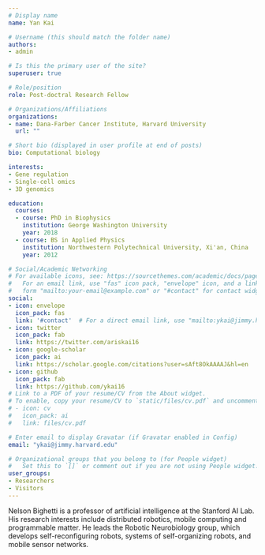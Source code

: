 ```yaml
---
# Display name
name: Yan Kai

# Username (this should match the folder name)
authors:
- admin

# Is this the primary user of the site?
superuser: true

# Role/position
role: Post-doctral Research Fellow

# Organizations/Affiliations
organizations:
- name: Dana-Farber Cancer Institute, Harvard University
  url: ""

# Short bio (displayed in user profile at end of posts)
bio: Computational biology

interests:
- Gene regulation
- Single-cell omics
- 3D genomics

education:
  courses:
  - course: PhD in Biophysics
    institution: George Washington University
    year: 2018
  - course: BS in Applied Physics
    institution: Northwestern Polytechnical University, Xi'an, China
    year: 2012

# Social/Academic Networking
# For available icons, see: https://sourcethemes.com/academic/docs/page-builder/#icons
#   For an email link, use "fas" icon pack, "envelope" icon, and a link in the
#   form "mailto:your-email@example.com" or "#contact" for contact widget.
social:
- icon: envelope
  icon_pack: fas
  link: '#contact'  # For a direct email link, use "mailto:ykai@jimmy.harvard.edu".
- icon: twitter
  icon_pack: fab
  link: https://twitter.com/ariskai16
- icon: google-scholar
  icon_pack: ai
  link: https://scholar.google.com/citations?user=sAft8OkAAAAJ&hl=en
- icon: github
  icon_pack: fab
  link: https://github.com/ykai16
# Link to a PDF of your resume/CV from the About widget.
# To enable, copy your resume/CV to `static/files/cv.pdf` and uncomment the lines below.
# - icon: cv
#   icon_pack: ai
#   link: files/cv.pdf

# Enter email to display Gravatar (if Gravatar enabled in Config)
email: "ykai@jimmy.harvard.edu"

# Organizational groups that you belong to (for People widget)
#   Set this to `[]` or comment out if you are not using People widget.
user_groups:
- Researchers
- Visitors
---
```


Nelson Bighetti is a professor of artificial intelligence at the Stanford AI Lab. His research interests include distributed robotics, mobile computing and programmable matter. He leads the Robotic Neurobiology group, which develops self-reconfiguring robots, systems of self-organizing robots, and mobile sensor networks.
